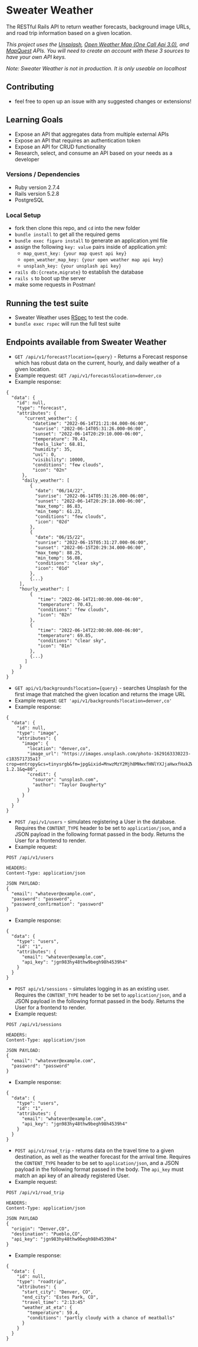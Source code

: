 # Sweater Weather

The RESTful Rails API to return weather forecasts, background image URLs, and road trip information based on a given location.

*This project uses the [Unsplash](https://unsplash.com/documentation), [Open Weather Map (One Call Api 3.0)](https://openweathermap.org/api), and [MapQuest](https://developer.mapquest.com/documentation) APIs. 
You will need to create an account with these 3 sources to have your own API keys.*

*Note: Sweater Weather is not in production. It is only useable on localhost*

## Contributing 

* feel free to open up an issue with any suggested changes or extensions!

## Learning Goals

* Expose an API that aggregates data from multiple external APIs
* Expose an API that requires an authentication token
* Expose an API for CRUD functionality
* Research, select, and consume an API based on your needs as a developer

### Versions / Dependencies
* Ruby version 2.7.4
* Rails version 5.2.8
* PostgreSQL

### Local Setup
* fork then clone this repo, and `cd` into the new folder
* `bundle install` to get all the required gems
* `bundle exec figaro install` to generate an application.yml file
* assign the following `key: value` pairs inside of application.yml:
  * `map_quest_key: {your map quest api key}`
  * `open_weather_map_key: {your open weather map api key}`
  * `unsplash_key: {your unsplash api key}`
* `rails db:{create,migrate}` to establish the database 
*  `rails s` to boot up the server
*  make some requests in Postman!

## Running the test suite
* Sweater Weather uses [RSpec](https://rspec.info/documentation/) to test the code.
* `bundle exec rspec` will run the full test suite

## Endpoints available from Sweater Weather

* `GET /api/v1/forecast?location={query}` - Returns a Forecast response which has robust data on the current, hourly, and daily weather of a given location.
* Example request: `GET /api/v1/forecast&location=denver,co`
* Example response:
```
{
  "data": {
    "id": null,
    "type": "forecast",
    "attributes": {
       "current_weather": {
          "datetime": "2022-06-14T21:21:04.000-06:00",
          "sunrise": "2022-06-14T05:31:26.000-06:00",
          "sunset": "2022-06-14T20:29:10.000-06:00",
          "temperature": 70.43,
          "feels_like": 68.81,
          "humidity": 35,
          "uvi": 0,
          "visibility": 10000,
          "conditions": "few clouds",
          "icon": "02n"
      },
      "daily_weather": [
         {
           "date": "06/14/22",
           "sunrise": "2022-06-14T05:31:26.000-06:00",
           "sunset": "2022-06-14T20:29:10.000-06:00",
           "max_temp": 86.83,
           "min_temp": 61.23,
           "conditions": "few clouds",
           "icon": "02d"
         },
         {
           "date": "06/15/22",
           "sunrise": "2022-06-15T05:31:27.000-06:00",
           "sunset": "2022-06-15T20:29:34.000-06:00",
           "max_temp": 88.25,
           "min_temp": 56.08,
           "conditions": "clear sky",
           "icon": "01d"
         },
         {...}
     ],
     "hourly_weather": [
         {
            "time": "2022-06-14T21:00:00.000-06:00",
            "temperature": 70.43,
            "conditions": "few clouds",
            "icon": "02n"
         },
         {
            "time": "2022-06-14T22:00:00.000-06:00",
            "temperature": 69.85,
            "conditions": "clear sky",
            "icon": "01n"
         },
         {...}
       ]
     }
  }
}
```

* `GET api/v1/backgrounds?location={query}` - searches Unsplash for the first image that matched the given location and returns the image URL
* Example request: `GET 'api/v1/backgrounds?location=denver,co'`
* Example response:
```
{
  "data": {
    "id": null,
    "type": "image",
    "attributes": {
      "image": {
        "location": "denver,co",
        "image_url": "https://images.unsplash.com/photo-1629163330223-c183571735a1?crop=entropy&cs=tinysrgb&fm=jpg&ixid=MnwzMzY2Mjh8MHwxfHNlYXJjaHwxfHxkZW52ZXIlMkNjb3xlbnwwfHx8fDE2NTUxMzMyMDU&ixlib=rb-1.2.1&q=80",
        "credit": {
          "source": "unsplash.com",
          "author": "Taylor Daugherty"
        }
      }
    }
  }
}
```

* `POST /api/v1/users` - simulates registering a User in the database. Requires the `CONTENT_TYPE` header to be set to `application/json`, and a JSON payload in the following format passed in the body. Returns the User for a frontend to render.
* Example request: 
```
POST /api/v1/users

HEADERS: 
Content-Type: application/json 

JSON PAYLOAD: 
{
  "email": "whatever@example.com",
  "password": "password",
  "password_confirmation": "password"
}
```
* Example response: 
```
{
  "data": {
    "type": "users",
    "id": "1",
    "attributes": {
      "email": "whatever@example.com",
      "api_key": "jgn983hy48thw9begh98h4539h4"
    }
  }
}
```

* `POST api/v1/sessions` - simulates logging in as an existing user. Requires the `CONTENT_TYPE` header to be set to `application/json`, and a JSON payload in the following format passed in the body. Returns the User for a frontend to render.
* Example request: 
```
POST /api/v1/sessions

HEADERS:
Content-Type: application/json

JSON PAYLOAD:
{
  "email": "whatever@example.com",
  "password": "password"
}
```
* Example response: 
```
{
  "data": {
    "type": "users",
    "id": "1",
    "attributes": {
      "email": "whatever@example.com",
      "api_key": "jgn983hy48thw9begh98h4539h4"
    }
  }
}
```

* `POST api/v1/road_trip` - returns data on the travel time to a given destination, as well as the weather forecast for the arrival time. Requires the `CONTENT_TYPE` header to be set to `application/json`, and a JSON payload in the following format passed in the body. The `api_key` must match an api key of an already registered User.
* Example request: 
```
POST /api/v1/road_trip

HEADERS:
Content-Type: application/json

JSON PAYLOAD
{
  "origin": "Denver,CO",
  "destination": "Pueblo,CO",
  "api_key": "jgn983hy48thw9begh98h4539h4"
}
```
* Example response:
```
{
  "data": {
    "id": null,
    "type": "roadtrip",
    "attributes": {
      "start_city": "Denver, CO",
      "end_city": "Estes Park, CO",
      "travel_time": "2:13:45"
      "weather_at_eta": {
        "temperature": 59.4,
        "conditions": "partly cloudy with a chance of meatballs"
      }
    }
  }
}
```
